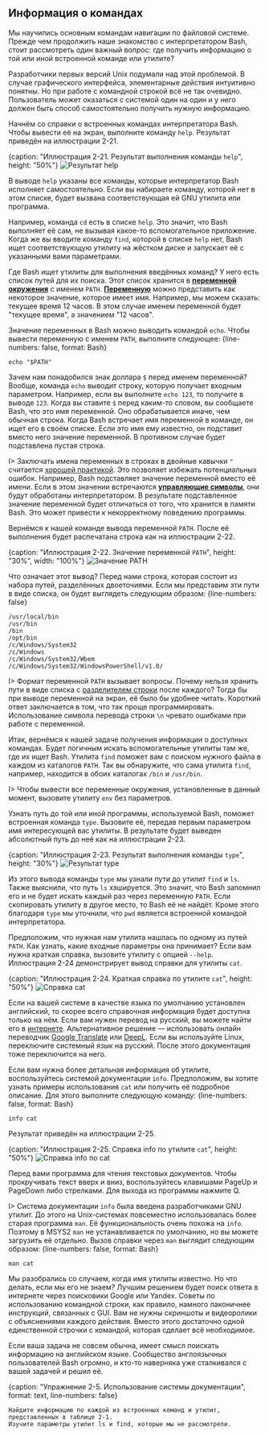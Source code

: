 ## Информация о командах

Мы научились основным командам навигации по файловой системе. Прежде чем продолжить наше знакомство с интерпретатором Bash, стоит рассмотреть один важный вопрос: где получить информацию о той или иной встроенной команде или утилите?

Разработчики первых версий Unix подумали над этой проблемой. В случае графического интерфейса, элементарные действия интуитивно понятны. Но при работе с командной строкой всё не так очевидно. Пользователь может оказаться с системой один на один и у него должен быть способ самостоятельно получить нужную информацию.

Начнём со справки о встроенных командах интерпретатора Bash. Чтобы вывести её на экран, выполните команду `help`. Результат приведён на иллюстрации 2-21.

{caption: "Иллюстрация 2-21. Результат выполнения команды `help`", height: "50%"}
![Результат help](images/BashShell/bash-help.png)

В выводе `help` указаны все команды, которые интерпретатор Bash исполняет самостоятельно. Если вы набираете команду, которой нет в этом списке, будет вызвана соответствующая ей GNU утилита или программа.

Например, команда `cd` есть в списке `help`. Это значит, что Bash выполняет её сам, не вызывая какое-то вспомогательное приложение. Когда же вы вводите команду `find`, которой в списке `help` нет, Bash ищет соответствующую утилиту на жёстком диске и запускает её с указанными вами параметрами.

Где Bash ищет утилиты для выполнения введённых команд? У него есть список путей для их поиска. Этот список хранится в [**переменной окружения**](https://ru.wikipedia.org/wiki/Переменная_среды) с именем `PATH`. [**Переменную**](https://ru.wikipedia.org/wiki/Переменная_(программирование)) можно представить как некоторое значение, которое имеет имя. Например, мы можем сказать: текущее время 12 часов. В этом случае именем переменной будет "текущее время", а значением "12 часов".

Значение переменных в Bash можно выводить командой `echo`. Чтобы вывести переменную с именем `PATH`, выполните следующее:
{line-numbers: false, format: Bash}
```
echo "$PATH"
```

Зачем нам понадобился знак доллара `$` перед именем переменной? Вообще, команда `echo` выводит строку, которую получает входным параметром. Например, если вы выполните `echo 123`, то получите в выводе `123`. Когда вы ставите `$` перед каким-то словом, вы сообщаете Bash, что это имя переменной. Оно обрабатывается иначе, чем обычная строка. Когда Bash встречает имя переменной в команде, он ищет его в своём списке. Если это имя ему известно, он подставит вместо него значение переменной. В противном случае будет подставлена пустая строка.

I> Заключать имена переменных в строках в двойные кавычки `"` считается [хорошей практикой](https://www.tldp.org/LDP/abs/html/quotingvar.html). Это позволяет избежать потенциальных ошибок. Например, Bash подставляет значение переменной вместо её имени. Если в этом значении встречаются [**управляющие символы**](https://ru.wikipedia.org/wiki/Управляющие_символы), они будут обработаны интерпретатором. В результате подставленное значение переменной будет отличаться от того, что хранится в памяти Bash. Это может привести к некорректному поведению программы.

Вернёмся к нашей команде вывода переменной `PATH`. После её выполнения будет распечатана строка как на иллюстрации 2-22.

{caption: "Иллюстрация 2-22. Значение переменной `PATH`", height: "30%", width: "100%"}
![Значение PATH](images/BashShell/echo-path.png)

Что означает этот вывод? Перед нами строка, которая состоит из набора путей, разделённых двоеточиями. Если мы представим эти пути в виде списка, он будет выглядеть следующим образом:
{line-numbers: false}
```
/usr/local/bin
/usr/bin
/bin
/opt/bin
/c/Windows/System32
/c/Windows
/c/Windows/System32/Wbem
/c/Windows/System32/WindowsPowerShell/v1.0/
```

I> Формат переменной `PATH` вызывает вопросы. Почему нельзя хранить пути в виде списка с [разделителем строки](https://ru.wikipedia.org/wiki/Перевод_строки) после каждого? Тогда бы при выводе переменной на экран, её было бы удобнее читать. Короткий ответ заключается в том, что так проще программировать. Использование символа перевода строки `\n` чревато ошибками при работе с переменной.

Итак, вернёмся к нашей задаче получения информации о доступных командах. Будет логичным искать вспомогательные утилиты там же, где их ищет Bash. Утилита `find` поможет вам с поиском нужного файла в каждом из каталогов `PATH`. Так вы обнаружите, что сама утилита `find`, например, находится в обоих каталогах `/bin` и `/usr/bin`.

I> Чтобы вывести все переменные окружения, установленные в данный момент, вызовите утилиту `env` без параметров.

Узнать путь до той или иной программы, используемой Bash, поможет встроенная команда `type`. Вызовите её, передав первым параметром имя интересующей вас утилиты. В результате будет выведен абсолютный путь до неё как на иллюстрации 2-23.

{caption: "Иллюстрация 2-23. Результат выполнения команды `type`", height: "30%"}
![Результат `type`](images/BashShell/type-command.png)

Из этого вывода команды `type` мы узнали пути до утилит `find` и `ls`. Также выяснили, что путь `ls` хэшируется. Это значит, что Bash запомнил его и не будет искать каждый раз через переменную `PATH`. Если скопировать утилиту в другое место, то Bash её не найдёт. Кроме этого благодаря `type` мы уточнили, что `pwd` является встроенной командой интерпретатора.

Предположим, что нужная нам утилита нашлась по одному из путей `PATH`. Как узнать, какие входные параметры она принимает? Если вам нужна краткая справка, вызовите утилиту с опцией `--help`. Иллюстрация 2-24 демонстрирует вывод справки для утилиты `cat`.

{caption: "Иллюстрация 2-24. Краткая справка по утилите `cat`", height: "50%"}
![Справка `cat`](images/BashShell/cat-help.png)

Если на вашей системе в качестве языка по умолчанию установлен английский, то скорее всего справочная информация будет доступна только на нём. Если вам нужен перевод на русский, вы можете найти его в [интернете](https://www.opennet.ru/man.shtml?topic=cat&russian=0&category=&submit=%F0%CF%CB%C1%DA%C1%D4%D8+man). Альтернативное решение — использовать онлайн переводчик [Google Translate](https://translate.google.com) или [DeepL](https://www.deepl.com/translator). Если вы используйте Linux, переключите системный язык на русский. После этого документация тоже переключится на него.

Если вам нужна более детальная информация об утилите, воспользуйтесь системой документации `info`. Предположим, вы хотите узнать примеры использования `cat` или получить её подробное описание. Для этого выполните следующую команду:
{line-numbers: false, format: Bash}
```
info cat
```

Результат приведён на иллюстрации 2-25.

{caption: "Иллюстрация 2-25. Справка info по утилите `cat`", height: "50%"}
![Справка info по `cat`](images/BashShell/cat-info.png)

Перед вами программа для чтения текстовых документов. Чтобы прокручивать текст вверх и вниз, воспользуйтесь клавишами PageUp и PageDown либо стрелками. Для выхода из программы нажмите Q.

I> Система документации `info` была введена разработчиками GNU утилит. До этого на Unix-системах повсеместно использовалась более старая программа `man`. Её функциональность очень похожа на `info`. Поэтому в MSYS2 `man` не устанавливается по умолчанию, но вы можете загрузить её отдельно. Вызов справки через `man` выглядит следующим образом:
{line-numbers: false, format: Bash}
```
man cat
```

Мы разобрались со случаем, когда имя утилиты известно. Но что делать, если мы его не знаем? Лучшим решением будет поиск ответа в интернете через поисковики Google или Yandex. Советы по использованию командной строки, как правило, намного лаконичнее инструкций, связанных с GUI. Вам не нужны скриншоты и видеоролики с объяснениями каждого действия. Вместо этого достаточно одной единственной строчки с командой, которая сделает всё необходимое.

Если ваша задача не совсем обычна, имеет смысл поискать информацию на английском языке. Сообщество англоязычных пользователей Bash огромно, и кто-то наверняка уже сталкивался с вашей задачей и решил её.

{caption: "Упражнение 2-5. Использование системы документации", format: text, line-numbers: false}
```
Найдите информацию по каждой из встроенных команд и утилит, представленных в таблице 2-1.
Изучите параметры утилит ls и find, которые мы не рассмотрели.
```
